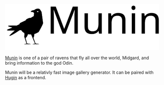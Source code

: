 ![Munin](assets/munin_black.svg)

[Munin](https://en.wikipedia.org/wiki/Huginn_and_Muninn) is one of a pair of ravens that fly all over the world, Midgard, and bring information to the god Odin.

Munin will be a relativly fast image gallery generator.
It can be paired with [Hugin](https://github.com/kradalby/hugin) as a frontend.

